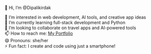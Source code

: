 👋 Hi, I’m @Dipalikirdak

👀 I’m interested in web development, AI tools, and creative app ideas  
🌱 I’m currently learning full-stack development and Python  
💞️ I’m looking to collaborate on travel apps and AI-powered tools  
📫 How to reach me: [My Portfolio](https://dipaliportfolio.my.canva.site/)  
😄 Pronouns: she/her  
⚡ Fun fact: I create and code using just a smartphone!
